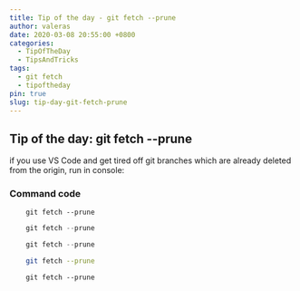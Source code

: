 ```yaml
---
title: Tip of the day - git fetch --prune
author: valeras
date: 2020-03-08 20:55:00 +0800
categories:
  - TipOfTheDay
  - TipsAndTricks
tags:
  - git fetch
  - tipoftheday
pin: true
slug: tip-day-git-fetch-prune
---
```


## Tip of the day: git fetch --prune

if you use VS Code and get tired off git branches which are already deleted from the origin, run in console:

### Command code

```command
    git fetch --prune
```

```typescript
    git fetch --prune
```

```powershell
    git fetch --prune
```

```bash
    git fetch --prune
```

```shell
    git fetch --prune
```
